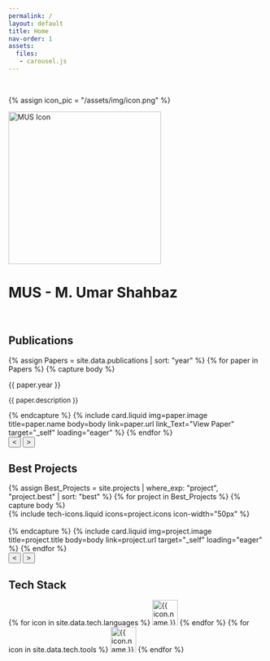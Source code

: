 ```yaml
---
permalink: /
layout: default
title: Home
nav-order: 1
assets:
  files:
   - carousel.js
---
```

<br class="spacer">

{% assign icon_pic = "/assets/img/icon.png" %}
<div class="center-element">
<img src="{{ icon_pic | split: '.' | first | relative_url }}-480.webp" width="300px" height="300px" loading="eager" class="circle" alt="MUS Icon" onerror="this.onerror=null; this.src='{{ icon_pic | relative_url }}';" >
</div>

<h1 class="heading center-text uppercase">MUS - M. Umar Shahbaz</h1>
<br class="spacer">
<h2 class="heading uppercase">Publications</h2>
<div class="carousel">
  <div class="track">
  {% assign Papers = site.data.publications | sort: "year" %}
  {% for paper in Papers %}
    {% capture body %}
      <p class="center-text bold-text">{{ paper.year }}</p>
      <p style="font-size: small;">{{ paper.description }}</p>
    {% endcapture %}
    {% include card.liquid img=paper.image title=paper.name body=body link=paper.url link_Text="View Paper" target="_self" loading="eager" %}
  {% endfor %}
  </div>
  <button class="button prev-button"><</button>
  <button class="button next-button">></button>
</div>
<h2 class="heading uppercase">Best Projects</h2>
<div class="carousel">
  <div class="track">
  {% assign Best_Projects = site.projects | where_exp: "project", "project.best" | sort: "best" %}
  {% for project in Best_Projects %}
    {% capture body %}
      <div class="center-element row">
        {% include tech-icons.liquid icons=project.icons icon-width="50px" %}
      </div>
      <br class="spacer">
    {% endcapture %}
    {% include card.liquid img=project.image title=project.title body=body link=project.url target="_self" loading="eager" %}
  {% endfor %}
  </div>
  <button class="button prev-button"><</button>
  <button class="button next-button">></button>
</div>

<h2 class="heading uppercase">Tech Stack</h2>
<div class="center-element row p-margins icons">
    {% for icon in site.data.tech.languages %}
      <img style="width: 50px; height: 50px" src="{{ icon.path }}" alt="{{ icon.name }}" class="icon no-shadow no-padding" title="{{ icon.name }}" loading="lazy">
    {% endfor %}
    {% for icon in site.data.tech.tools %}
      <img style="width: 50px; height: 50px" src="{{ icon.path }}" alt="{{ icon.name }}" class="icon no-shadow no-padding" title="{{ icon.name }}" loading="lazy">
    {% endfor %}
</div>